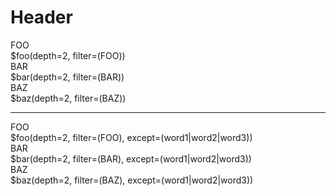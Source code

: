 # Header

<div class="container-fluid">
    <div class="row">
        <div>
            <div>FOO</div>
            $foo(depth=2, filter=(FOO))
        </div>
        <div>
            <div>BAR</div>
            $bar(depth=2, filter=(BAR))
        </div>
        <div>
            <div>BAZ</div>
            $baz(depth=2, filter=(BAZ))
        </div>
    </div>
    <hr>
    <div class="row">
        <div>
            <div>FOO</div>
            $foo(depth=2, filter=(FOO), except=(word1|word2|word3))
        </div>
        <div>
            <div>BAR</div>
            $bar(depth=2, filter=(BAR), except=(word1|word2|word3))
        </div>
        <div>
                <div>BAZ</div>
            $baz(depth=2, filter=(BAZ), except=(word1|word2|word3))
        </div>
    </div>
</div>
